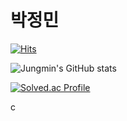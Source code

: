 # 박정민 
[![Hits](https://hits.seeyoufarm.com/api/count/incr/badge.svg?url=https%3A%2F%2Fgithub.com%2Finmyownway&count_bg=%2379C83D&title_bg=%23555555&icon=&icon_color=%23E7E7E7&title=hits&edge_flat=false)](https://hits.seeyoufarm.com)

![Jungmin's GitHub stats](https://github-readme-stats.vercel.app/api?username=inmyownway&theme=dark&show_icons=true)

[![Solved.ac Profile](http://mazassumnida.wtf/api/v2/generate_badge?boj=wjdals0507)](https://solved.ac/wjdals0507/)

c
